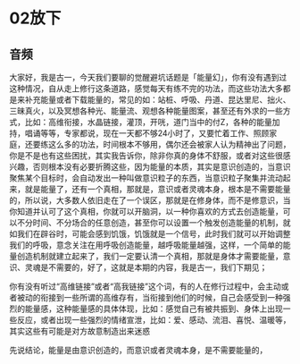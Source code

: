 # 02放下

## 音频

大家好，我是古一，今天我们要聊的觉醒避坑话题是「能量幻」，你有没有遇到过这种情况，自从走上修行这条道路，感觉每天有练不完的功法，而这些功法大多都是来补充能量或者下载能量的，常见的如：站桩、呼吸、丹道、昆达里尼、拙火、三昧真火，以及冥想各种光、能量流、观想各种能量图案，甚至还有外求的一些方式，比如：高维衔接，水晶链接，灌顶，开咣，道门当中的付Z，各种的能量加持，唱诵等等，专家都说，现在一天都不够24小时了，又要忙着工作、照顾家庭，还要练这么多的功法，时间根本不够用，偶尔还会被家人认为精神出了问题，你是不是也有这些困扰，其实我告诉你，除非你真的身体不舒服，或者对这些很感兴趣，否则根本没有必要折腾这些，因为能量的本质，其实是意识创造的，当意识聚焦某个目标时，会自动发出一种叫做意识粒子的东西，当意识粒子聚集并流动起来，就是能量了，还有一个真相，那就是，意识或者灵魂本身，根本是不需要能量的，所以说，大多数人依旧走在了一个误区，那就是在修身体，而不是修意识，当你知道并认可了这个真相，你就可以开脑洞，以一种你喜欢的方式去创造能量，可以不分时间、不分场合的任意创造，甚至你可以设置一个触发创造能量的机制，就如我们在辟谷时，可能会感到饥饿，饥饿就是一个信号，此时我们就可以开始调整我们的呼吸，意念关注在用呼吸创造能量，越呼吸能量越强，这样，一个简单的能量创造机制就建立起来了，我们一定要认清一个真相，那就是身体才需要能量，意识、灵魂是不需要的，好了，这就是本期的内容，我是古一，我们下期见；


你有没有听过“高维链接”或者“高我链接”这个词，有的人在修行过程中，会主动或者被动的衔接到一些所谓的高维存有，当衔接到他们的时候，自己会感受到一种强烈的能量感，这种能量感的具体体现，比如：感觉自己有被共振到、身体上出现一些反应，或者出现一些强烈的情绪宣泄，比如：爱、感动、流泪、喜悦、温暖等，其实这些有可能是对方故意制造出来迷惑

先说结论，能量是由意识创造的，而意识或者灵魂本身，是不需要能量的，